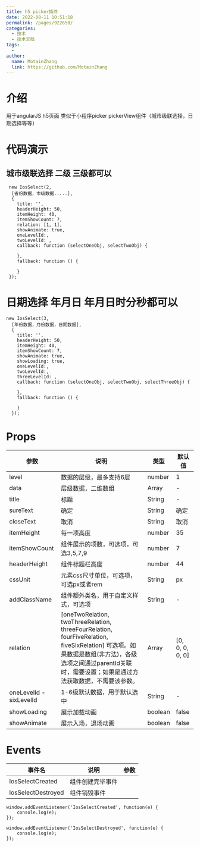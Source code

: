 ```yaml
---
title: h5 picker插件
date: 2022-08-11 10:51:18
permalink: /pages/922650/
categories:
  - 技术
  - 技术文档
tags:
  -
author:
  name: MotainZhang
  link: https://github.com/MotainZhang
---
```


# 介绍

用于angularJS h5页面 类似于小程序picker pickerView组件（城市级联选择，日期选择等等）

# 代码演示

## 城市级联选择 二级 三级都可以

```
 new IosSelect(2,
  [省份数据，市级数据.....],
  {
	title: '',
	headerHeight: 50,
	itemHeight: 40,
	itemShowCount: 7,
	relation: [1, 1],
	showAnimate: true,
	oneLevelId:,
	twoLevelId: ,
	callback: function (selectOneObj, selectTwoObj) {

	},
	fallback: function () {

	}
 });
```

# 日期选择 年月日 年月日时分秒都可以

```
new IosSelect(3,
  [年份数据，月份数据，日期数据],
  {
	title: '',
	headerHeight: 50,
	itemHeight: 40,
	itemShowCount: 7,
	showAnimate: true,
	showLoading: true,
	oneLevelId:,
	twoLevelId:,
	threeLevelId: ,
	callback: function (selectOneObj, selectTwoObj, selectThreeObj) {

	},
	fallback: function () {

	}
  });
```

# Props

| 参数 | 说明 | 类型 | 默认值 |
| --- | --- | --- | --- |
| level | 数据的层级，最多支持6层 | number | 1 |
| data | 层级数据，二维数组 | Array | - |
| title | 标题 | String | - |
| sureText | 确定 | String | 确定 |
| closeText | 取消 | String | 取消 |
| itemHeight | 每一项高度 | number | 35 |
| itemShowCount | 组件展示的项数，可选项，可选3,5,7,9 | number | 7 |
| headerHeight | 组件标题栏高度 | number | 44 |
| cssUnit | 元素css尺寸单位，可选项，可选px或者rem | String | px |
| addClassName | 组件额外类名，用于自定义样式，可选项 | String | - |
| relation | [oneTwoRelation, twoThreeRelation, threeFourRelation, fourFiveRelation, fiveSixRelation] 可选项。如果数据是数组(非方法)，各级选项之间通过parentId关联时，需要设置；如果是通过方法获取数据，不需要该参数。 | Array | [0, 0, 0, 0, 0] |
| oneLevelId - sixLevelId | 1-6级默认数据，用于默认选中 | String | - |
| showLoading | 展示加载动画 | boolean | false |
| showAnimate | 展示入场，退场动画 | boolean | false |

# Events

| 事件名 | 说明 | 参数 |
| --- | --- | --- |
| IosSelectCreated | 组件创建完毕事件 |  |
| IosSelectDestroyed | 组件销毁事件 |  |

```
window.addEventListener('IosSelectCreated', function(e) {
	console.log(e);
});
```

```
window.addEventListener('IosSelectDestroyed', function(e) {
	console.log(e);
});
```

#
